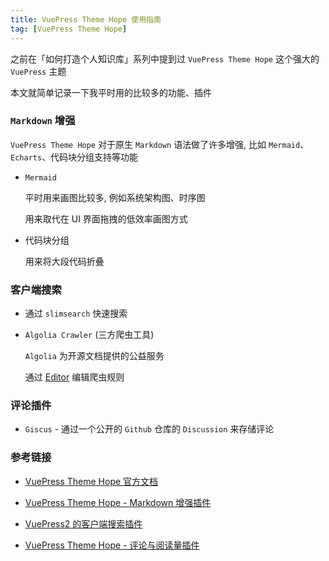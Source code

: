 ```yaml
---
title: VuePress Theme Hope 使用指南
tag: [VuePress Theme Hope]
---
```


之前在「如何打造个人知识库」系列中提到过 `VuePress Theme Hope` 这个强大的 `VuePress` 主题

本文就简单记录一下我平时用的比较多的功能、插件

### `Markdown` 增强

`VuePress Theme Hope` 对于原生 `Markdown` 语法做了许多增强, 比如 `Mermaid`、`Echarts`、代码块分组支持等功能

- `Mermaid`

  平时用来画图比较多, 例如系统架构图、时序图

  用来取代在 UI 界面拖拽的低效率画图方式

- 代码块分组

  用来将大段代码折叠

### 客户端搜索

- 通过 `slimsearch` 快速搜索

- `Algolia Crawler` (三方爬虫工具)

  `Algolia` 为开源文档提供的公益服务

  通过 [Editor](https://crawler.algolia.com/admin/crawlers/6ce617a4-38bc-4371-894d-a96d83291ea6/configuration/edit) 编辑爬虫规则

### 评论插件

- `Giscus` - 通过一个公开的 `Github` 仓库的 `Discussion` 来存储评论

### 参考链接

- [VuePress Theme Hope 官方文档](https://vuepress-theme-hope.github.io/v2/zh/guide)

- [VuePress Theme Hope - Markdown 增强插件](https://vuepress-theme-hope.github.io/v2/md-enhance/zh/guide/)

- [VuePress2 的客户端搜索插件](https://vuepress-theme-hope.github.io/v2/search-pro/zh/)

- [VuePress Theme Hope - 评论与阅读量插件](https://plugin-comment2.vuejs.press/zh/)
